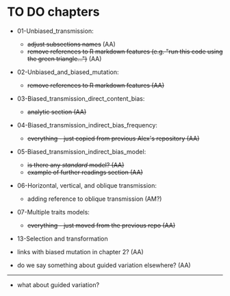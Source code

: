# TO DO chapters


* 01-Unbiased_transmission: 
  * ~~adjust subsections names~~ (AA)
  * ~~remove references to R markdown features (e.g. "run this code using the green triangle...")~~ (AA)
  
* 02-Unbiased_and_biased_mutation:
  * ~~remove references to R markdown features (AA)~~
  
* 03-Biased_transmission_direct_content_bias:
  * ~~analytic section (AA)~~

* 04-Biased_transmission_indirect_bias_frequency:
  * ~~everything - just copied from previous Alex's repository (AA)~~
  
* 05-Biased_transmission_indirect_bias_model:
  * ~~is there any *standard* model? (AA)~~
  * ~~example of further readings section (AA)~~

* 06-Horizontal, vertical, and oblique transmission:
  * adding reference to oblique transmission (AM?)

* 07-Multiple traits models:
  * ~~everything - just moved from the previous repo (AA)~~
  
* 13-Selection and transformation
 * links with biased mutation in chapter 2? (AA)
 * do we say something about guided variation elsewhere? (AA)
  
***  

* what about guided variation?
  
